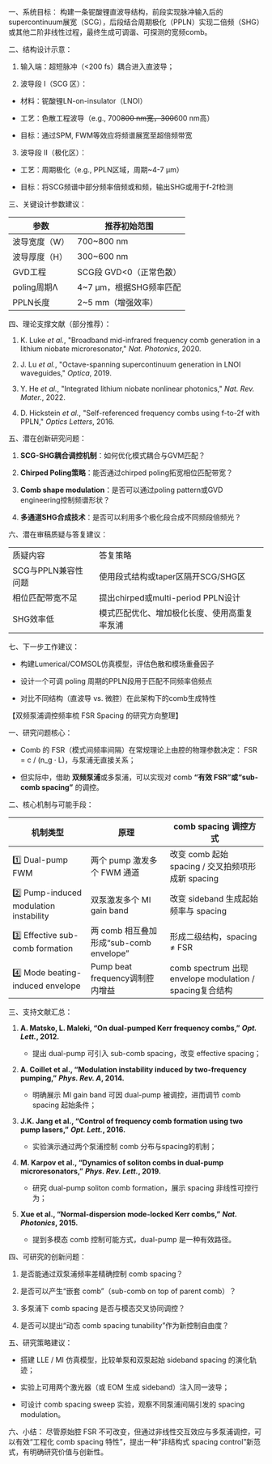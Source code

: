 一、系统目标： 构建一条铌酸锂直波导结构，前段实现脉冲输入后的supercontinuum展宽（SCG），后段结合周期极化（PPLN）实现二倍频（SHG）或其他二阶非线性过程，最终生成可调谐、可探测的宽频comb。

二、结构设计示意：

1. 输入端：超短脉冲（<200 fs）耦合进入直波导；
    
2. 波导段 I（SCG 区）：
    

- 材料：铌酸锂LN-on-insulator（LNOI）
    
- 工艺：色散工程波导（e.g., 700~~800 nm宽，300~~600 nm高）
    
- 目标：通过SPM, FWM等效应将频谱展宽至超倍频带宽
    

3. 波导段 II（极化区）：
    

- 工艺：周期极化（e.g., PPLN区域，周期~4-7 μm）
    
- 目标：将SCG频谱中部分频率倍频或和频，输出SHG或用于f-2f检测
    

三、关键设计参数建议：

|参数|推荐初始范围|
|---|---|
|波导宽度（W）|700~800 nm|
|波导厚度（H）|300~600 nm|
|GVD工程|SCG段 GVD<0（正常色散）|
|poling周期Λ|4~7 μm，根据SHG频率匹配|
|PPLN长度|2~5 mm（增强效率）|

四、理论支撑文献（部分推荐）：

1. K. Luke _et al._, "Broadband mid-infrared frequency comb generation in a lithium niobate microresonator," _Nat. Photonics_, 2020.
    
2. J. Lu _et al._, "Octave-spanning supercontinuum generation in LNOI waveguides," _Optica_, 2019.
    
3. Y. He _et al._, "Integrated lithium niobate nonlinear photonics," _Nat. Rev. Mater._, 2022.
    
4. D. Hickstein _et al._, "Self-referenced frequency combs using f-to-2f with PPLN," _Optics Letters_, 2016.
    

五、潜在创新研究问题：

1. **SCG-SHG耦合调控机制**：如何优化模式耦合与GVM匹配？
    
2. **Chirped Poling策略**：能否通过chirped poling拓宽相位匹配带宽？
    
3. **Comb shape modulation**：是否可以通过poling pattern或GVD engineering控制频谱形状？
    
4. **多通道SHG合成技术**：是否可以利用多个极化段合成不同频段倍频光？
    

六、潜在审稿质疑与答复建议：

|   |   |
|---|---|
|质疑内容|答复策略|
|SCG与PPLN兼容性问题|使用段式结构或taper区隔开SCG/SHG区|
|相位匹配带宽不足|提出chirped或multi-period PPLN设计|
|SHG效率低|模式匹配优化、增加极化长度、使用高重复率泵浦|

七、下一步工作建议：

- 构建Lumerical/COMSOL仿真模型，评估色散和模场重叠因子
    
- 设计一个可调 poling 周期的PPLN段用于匹配不同频率倍频点
    
- 对比不同结构（直波导 vs. 微腔）在此架构下的comb生成特性


【双频泵浦调控频率梳 FSR Spacing 的研究方向整理】

一、研究问题核心：

- Comb 的 FSR（模式间频率间隔）在常规理论上由腔的物理参数决定： FSR = c / (n_g · L)，与泵浦无直接关系；
    
- 但实际中，借助 **双频泵浦**或多泵浦，可以实现对 comb **“有效 FSR”或“sub-comb spacing”** 的调控。
    

二、核心机制与可能手段：

|机制类型|原理|comb spacing 调控方式|
|---|---|---|
|1️⃣ Dual-pump FWM|两个 pump 激发多个 FWM 通道|改变 comb 起始 spacing / 交叉拍频项形成新 spacing|
|2️⃣ Pump-induced modulation instability|双泵激发多个 MI gain band|改变 sideband 生成起始频率与 spacing|
|3️⃣ Effective sub-comb formation|两 comb 相互叠加形成“sub-comb envelope”|形成二级结构，spacing ≠ FSR|
|4️⃣ Mode beating-induced envelope|Pump beat frequency调制腔内增益|comb spectrum 出现 envelope modulation / spacing复合结构|

三、支持文献汇总：

1. **A. Matsko, L. Maleki, “On dual-pumped Kerr frequency combs,”** _**Opt. Lett.**_**, 2012.**
    
    - 提出 dual-pump 可引入 sub-comb spacing，改变 effective spacing；
        
2. **A. Coillet et al., “Modulation instability induced by two-frequency pumping,”** _**Phys. Rev. A**_**, 2014.**
    
    - 明确展示 MI gain band 可因 dual-pump 被调控，进而调节 comb spacing 起始条件；
        
3. **J.K. Jang et al., “Control of frequency comb formation using two pump lasers,”** _**Opt. Lett.**_**, 2016.**
    
    - 实验演示通过两个泵浦控制 comb 分布与spacing的机制；
        
4. **M. Karpov et al., “Dynamics of soliton combs in dual-pump microresonators,”** _**Phys. Rev. Lett.**_**, 2019.**
    
    - 研究 dual-pump soliton comb formation，展示 spacing 非线性可控行为；
        
5. **Xue et al., “Normal-dispersion mode-locked Kerr combs,”** _**Nat. Photonics**_**, 2015.**
    
    - 提到多模态 comb 控制可能方式，dual-pump 是一种有效路径。
        

四、可研究的创新问题：

1. 是否能通过双泵浦频率差精确控制 comb spacing？
    
2. 是否可以产生“嵌套 comb”（sub-comb on top of parent comb）？
    
3. 多泵浦下 comb spacing 是否与模态交叉协同调控？
    
4. 是否可以提出“动态 comb spacing tunability”作为新控制自由度？
    

五、研究策略建议：

- 搭建 LLE / MI 仿真模型，比较单泵和双泵起始 sideband spacing 的演化轨迹；
    
- 实验上可用两个激光器（或 EOM 生成 sideband）注入同一波导；
    
- 可设计 comb spacing sweep 实验，观察不同泵浦间隔引发的 spacing modulation。
    

六、小结： 尽管原始腔 FSR 不可改变，但通过非线性交互效应与多泵浦调控，可以有效“工程化 comb spacing 特性”，提出一种“非结构式 spacing control”新范式，有明确研究价值与创新性。